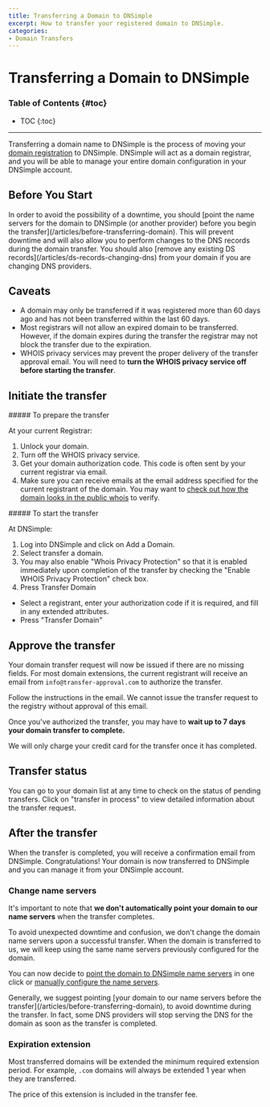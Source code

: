 ```yaml
---
title: Transferring a Domain to DNSimple
excerpt: How to transfer your registered domain to DNSimple.
categories:
- Domain Transfers
---
```


# Transferring a Domain to DNSimple

### Table of Contents {#toc}

* TOC
{:toc}

---

Transferring a domain name to DNSimple is the process of moving your [domain registration](https://dnsimple.com/tld-pricing) to DNSimple. DNSimple will act as a domain registrar, and you will be able to manage your entire domain configuration in your DNSimple account.

## Before You Start

<warning>
In order to avoid the possibility of a downtime, you should [point the name servers for the domain to DNSimple (or another provider) before you begin the transfer](/articles/before-transferring-domain). This will prevent downtime and will also allow you to perform changes to the DNS records during the domain transfer. You should also [remove any existing DS records](/articles/ds-records-changing-dns) from your domain if you are changing DNS providers.
</warning>

## Caveats

- A domain may only be transferred if it was registered more than 60 days ago and has not been transferred within the last 60 days.
- Most registrars will not allow an expired domain to be transferred. However, if the domain expires during the transfer the registrar may not block the transfer due to the expiration.
- WHOIS privacy services may prevent the proper delivery of the transfer approval email. You will need to **turn the WHOIS privacy service off before starting the transfer**.

## Initiate the transfer

<div class="section-steps" markdown="1">
##### To prepare the transfer

At your current Registrar:

1. Unlock your domain.
1. Turn off the WHOIS privacy service.
1. Get your domain authorization code. This code is often sent by your current registrar via email.
1. Make sure you can receive emails at the email address specified for the current registrant of the domain. You may want to [check out how the domain looks in the public whois](https://dnsimple.com/whois) to verify.
</div>

<div class="section-steps" markdown="1">
##### To start the transfer

At DNSimple:

1. Log into DNSimple and click on <label>Add a Domain</label>.
1. Select <label>transfer a domain</label>.
1. You may also enable "Whois Privacy Protection" so that it is enabled immediately upon completion of the transfer by checking the "Enable WHOIS Privacy Protection" check box.
1. Press <label>Transfer Domain</label>
- Select a registrant, enter your authorization code if it is required, and fill in any extended attributes.
- Press "Transfer Domain"
</div>

## Approve the transfer

Your domain transfer request will now be issued if there are no missing fields. For most domain extensions, the current registrant will receive an email from `info@transfer-approval.com` to authorize the transfer.

Follow the instructions in the email. We cannot issue the transfer request to the registry without approval of this email.

Once you've authorized the transfer, you may have to **wait up to 7 days your domain transfer to complete.**

<callout>
We will only charge your credit card for the transfer once it has completed.
</callout>

## Transfer status

You can go to your domain list at any time to check on the status of pending transfers. Click on "transfer in process" to view detailed information about the transfer request.

## After the transfer

When the transfer is completed, you will receive a confirmation email from DNSimple. Congratulations! Your domain is now transferred to DNSimple and you can manage it from your DNSimple account.

### Change name servers

It's important to note that **we don't automatically point your domain to our name servers** when the transfer completes.

To avoid unexpected downtime and confusion, we don't change the domain name servers upon a successful transfer. When the domain is transferred to us, we will keep using the same name servers previously configured for the domain.

You can now decide to [point the domain to DNSimple name servers](/articles/delegating-dnsimple-registered) in one click or [manually configure the name servers](/articles/setting-name-servers).

<note>
Generally, we suggest pointing [your domain to our name servers before the transfer](/articles/before-transferring-domain), to avoid downtime during the transfer. In fact, some DNS providers will stop serving the DNS for the domain as soon as the transfer is completed.
</note>

### Expiration extension

Most transferred domains will be extended the minimum required extension period. For example, `.com` domains will always be extended 1 year when they are transferred.

The price of this extension is included in the transfer fee.
